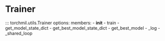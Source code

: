 # Trainer
::: torchmil.utils.Trainer
    options:
        members:
            - __init__
            - train
            - get_model_state_dict
            - get_best_model_state_dict
            - get_best_model
            - _log
            - _shared_loop